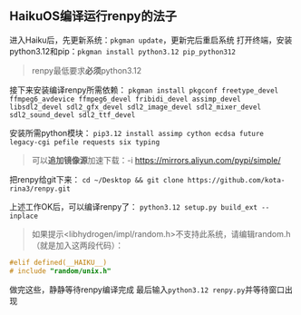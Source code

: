 ## HaikuOS编译运行renpy的法子

进入Haiku后，先更新系统：`pkgman update`，更新完后重启系统
打开终端，安装python3.12和pip：`pkgman install python3.12 pip_python312`
>renpy最低要求**必须**python3.12

接下来安装编译renpy所需依赖：
`pkgman install pkgconf freetype_devel ffmpeg6_avdevice ffmpeg6_devel fribidi_devel assimp_devel libsdl2_devel sdl2_gfx_devel sdl2_image_devel sdl2_mixer_devel sdl2_sound_devel sdl2_ttf_devel`

安装所需python模块：
`pip3.12 install assimp cython ecdsa future legacy-cgi pefile requests six typing`
> 可以**追加镜像源**加速下载：-i https://mirrors.aliyun.com/pypi/simple/

把renpy给git下来：
`cd ~/Desktop && git clone https://github.com/kota-rina3/renpy.git` 

上述工作OK后，可以编译renpy了：
`python3.12 setup.py build_ext --inplace`

> 如果提示<libhydrogen/impl/random.h>不支持此系统，请编辑random.h（就是加入这两段代码）：
```c
#elif defined(__HAIKU__)
# include "random/unix.h"
```

做完这些，静静等待renpy编译完成
最后输入`python3.12 renpy.py`并等待窗口出现
